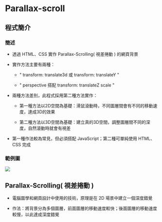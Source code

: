 # Parallax-scroll
## 程式簡介
### 簡述
* 透過 HTML、CSS 實作 Parallax-Scrolling( 視差捲動 ) 的網頁背景

* 實作方法主要有兩種：
  * " transform: translate3d 或 transform: translateY "

  * " perspective 搭配 transform: translateZ scale "
  
* 兩種方法差別，此程式採用第二種方法實作：
  * 第一種方法以2D空間為基礎：滑鼠滾動時，不同圖層間會有不同的移動速度，達成3D的效果

  * 第二種方法以3D空間為基礎：建立真的3D空間，調整圖層間不同的深度，自然滾動時就會有視差
* 第一種作法較為常見，但必須搭配 JavaScript；第二種可單純使用 HTML、CSS 完成

### 範例圖
![](https://i.imgur.com/N9UqaIM.gif)
## Parallax-Scrolling( 視差捲動 )
* 電腦圖學和網頁設計中使用的技術，原理是在 2D 場景中建立一個深度錯覺

* 作法：將背景分為多個圖層，前面圖層的移動速度較快；後面圖層的移動速度較慢，以此達成深度錯覺
